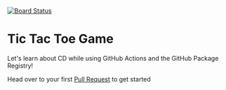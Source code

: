 [![Board Status](https://dev.azure.com/198604/2f9bc048-4280-4485-94f8-4258e9548301/fe0ff39d-330e-409d-8928-80cadfb913ea/_apis/work/boardbadge/05b6dc86-1224-4383-87df-c290797a6f7c)](https://dev.azure.com/198604/2f9bc048-4280-4485-94f8-4258e9548301/_boards/board/t/fe0ff39d-330e-409d-8928-80cadfb913ea/Microsoft.RequirementCategory)
# Tic Tac Toe Game

Let's learn about CD while using GitHub Actions and the GitHub Package Registry!


Head over to your first [Pull Request](../../pull/1) to get started